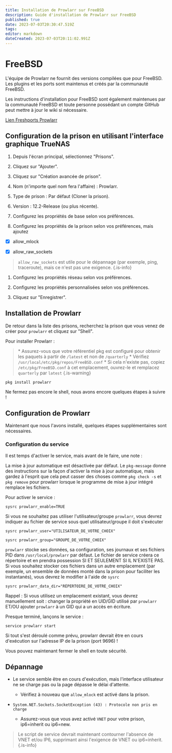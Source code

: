 ```yaml
---
title: Installation de Prowlarr sur FreeBSD
description: Guide d'installation de Prowlarr sur FreeBSD
published: true
date: 2023-07-03T20:30:47.519Z
tags: 
editor: markdown
dateCreated: 2023-07-03T20:11:02.991Z
---
```


# FreeBSD

L'équipe de Prowlarr ne fournit des versions compilées que pour FreeBSD. Les plugins et les ports sont maintenus et créés par la communauté FreeBSD.

Les instructions d'installation pour FreeBSD sont également maintenues par la communauté FreeBSD et toute personne possédant un compte GitHub peut mettre à jour le wiki si nécessaire.

[Lien Freshports Prowlarr](https://www.freshports.org/net-p2p/prowlarr/)

## Configuration de la prison en utilisant l'interface graphique TrueNAS

1. Depuis l'écran principal, sélectionnez "Prisons".

1. Cliquez sur "Ajouter".

1. Cliquez sur "Création avancée de prison".

1. Nom (n'importe quel nom fera l'affaire) : Prowlarr.

1. Type de prison : Par défaut (Cloner la prison).

1. Version : 12.2-Release (ou plus récente).

1. Configurez les propriétés de base selon vos préférences.

1. Configurez les propriétés de la prison selon vos préférences, mais ajoutez

- [x] allow_mlock

- [x] allow_raw_sockets

> `allow_raw_sockets` est utile pour le dépannage (par exemple, ping, traceroute), mais ce n'est pas une exigence. {.is-info}

1. Configurez les propriétés réseau selon vos préférences.

1. Configurez les propriétés personnalisées selon vos préférences.

1. Cliquez sur "Enregistrer".

## Installation de Prowlarr

De retour dans la liste des prisons, recherchez la prison que vous venez de créer pour `prowlarr` et cliquez sur "Shell".

Pour installer Prowlarr :

> \* Assurez-vous que votre référentiel pkg est configuré pour obtenir les paquets à partir de `/latest` et non de `/quarterly`
> \* Vérifiez `/usr/local/etc/pkg/repos/FreeBSD.conf`
> \* Si cela n'existe pas, copiez `/etc/pkg/FreeBSD.conf` à cet emplacement, ouvrez-le et remplacez `quarterly` par `latest`
{.is-warning}

```shell
pkg install prowlarr
```

Ne fermez pas encore le shell, nous avons encore quelques étapes à suivre !

## Configuration de Prowlarr

Maintenant que nous l'avons installé, quelques étapes supplémentaires sont nécessaires.

### Configuration du service

Il est temps d'activer le service, mais avant de le faire, une note :

La mise à jour automatique est désactivée par défaut. Le `pkg-message` donne des instructions sur la façon d'activer la mise à jour automatique, mais gardez à l'esprit que cela peut casser des choses comme `pkg check -s` et `pkg remove` pour prowlarr lorsque le programme de mise à jour intégré remplace les fichiers.

Pour activer le service :

```shell
sysrc prowlarr_enable=TRUE
```

Si vous ne souhaitez pas utiliser l'utilisateur/groupe `prowlarr`, vous devrez indiquer au fichier de service sous quel utilisateur/groupe il doit s'exécuter

```shell
sysrc prowlarr_user="UTILISATEUR_DE_VOTRE_CHOIX"
```

```shell
sysrc prowlarr_group="GROUPE_DE_VOTRE_CHOIX"
```

`prowlarr` stocke ses données, sa configuration, ses journaux et ses fichiers PID dans `/usr/local/prowlarr` par défaut. Le fichier de service créera ce répertoire et en prendra possession SI ET SEULEMENT SI IL N'EXISTE PAS. Si vous souhaitez stocker ces fichiers dans un autre emplacement (par exemple, un ensemble de données monté dans la prison pour faciliter les instantanés), vous devrez le modifier à l'aide de `sysrc`

```shell
sysrc prowlarr_data_dir="RÉPERTOIRE_DE_VOTRE_CHOIX"
```

Rappel : Si vous utilisez un emplacement existant, vous devrez manuellement soit : changer la propriété en UID/GID utilisé par `prowlarr` ET/OU ajouter `prowlarr` à un GID qui a un accès en écriture.

Presque terminé, lançons le service :

```shell
service prowlarr start
```

Si tout s'est déroulé comme prévu, prowlarr devrait être en cours d'exécution sur l'adresse IP de la prison (port 9696) !

Vous pouvez maintenant fermer le shell en toute sécurité.

## Dépannage

- Le service semble être en cours d'exécution, mais l'interface utilisateur ne se charge pas ou la page dépasse le délai d'attente.
  - Vérifiez à nouveau que `allow_mlock` est activé dans la prison.
  
- `System.NET.Sockets.SocketException (43) : Protocole non pris en charge`
  - Assurez-vous que vous avez activé `VNET` pour votre prison, ip6=inherit ou ip6=new.

> Le script de service devrait maintenant contourner l'absence de VNET et/ou IP6, supprimant ainsi l'exigence de VNET ou ip6=inherit. {.is-info}